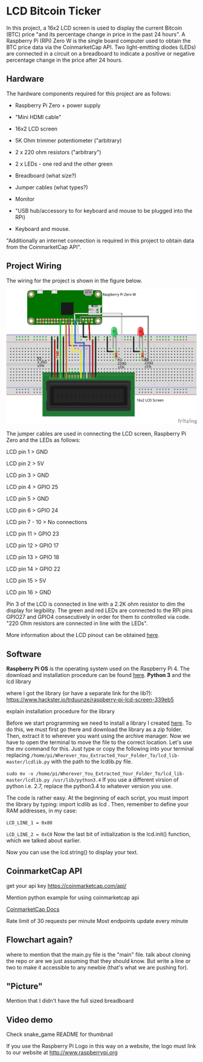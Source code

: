 # LCD Bitcoin Ticker

In this project, a 16x2 LCD screen is used to display the current Bitcoin (BTC) price "and its percentage change in price in the past 24 hours". A Raspberry Pi (RPi) Zero W is the single board computer used to obtain the BTC price data via the CoinmarketCap API. Two light-emitting diodes (LEDs) are connected in a circuit on a breadboard to indicate a positive or negative percentage change in the price after 24 hours.

## Hardware

The hardware components required for this project are as follows:

- Raspberry Pi Zero + power supply

- "Mini HDMI cable"

- 16x2 LCD screen

- 5K Ohm trimmer potentiometer ("arbitrary)

- 2 x 220 ohm resistors ("arbitrary")

- 2 x LEDs - one red and the other green

- Breadboard (what size?)

- Jumper cables (what types?)

- Monitor

- "USB hub/accessory to for keyboard and mouse to be plugged into the RPi)

- Keyboard and mouse.

"Additionally an internet connection is required in this project to obtain data from the CoinmarketCap API".

## Project Wiring

The wiring for the project is shown in the figure below.


<p align="center">
  <img src=images/bitcoin_ticker_conn.png>
</p>

The jumper cables are used in connecting the LCD screen, Raspberry Pi Zero and the LEDs as follows:

LCD pin 1 > GND

LCD pin 2 > 5V

LCD pin 3 > GND

LCD pin 4 > GPIO 25

LCD pin 5 > GND

LCD pin 6 > GPIO 24

LCD pin 7 - 10 > No connections

LCD pin 11 > GPIO 23

LCD pin 12 > GPIO 17

LCD pin 13 > GPIO 18

LCD pin 14 > GPIO 22

LCD pin 15 > 5V

LCD pin 16 > GND

Pin 3 of the LCD is connected in line with a 2.2K ohm resistor to dim the display for legibility. The green and red LEDs are connected to the RPi pins GPIO27 and GPIO4 consecutively in order for them to controlled via code. "220 Ohm resistors are connected in line with the LEDs".

More information about the LCD pinout can be obtained [here](https://www.hackster.io/trduunze/raspberry-pi-lcd-screen-339eb5).

## Software

**Raspberry Pi OS** is the operating system used on the Raspberry Pi 4. The download and installation procedure can be found [here](https://www.raspberrypi.org/software/). **Python 3** and the lcd library




where I got the library (or have a separate link for the lib?):
https://www.hackster.io/trduunze/raspberry-pi-lcd-screen-339eb5

explain installation procedure for the library


Before we start programming we need to install a library I created [here](https://github.com/Grant-P-W/lcd_lib). To do this, we must first go there and download the library as a zip folder. Then, extract it to wherever you want using the archive manager. Now we have to open the terminal to move the file to the correct location. Let's use the mv command for this. Just type or copy the following into your terminal replacing `/home/pi/Wherever_You_Extracted_Your_Folder_To/lcd_lib-master/lcdlib.py` with the path to the lcdlib.py file.

`sudo mv -v /home/pi/Wherever_You_Extracted_Your_Folder_To/lcd_lib-master/lcdlib.py /usr/lib/python3.4`
If you use a different virsion of python i.e. 2.7, replace the python3.4 to whatever version you use.


The code is rather easy. At the beginning of each script, you must import the library by typing: import lcdlib as lcd . Then, remember to define your RAM addresses, in my case:

`LCD_LINE_1 = 0x80`

`LCD_LINE_2 = 0xC0`
Now the last bit of initialization is the lcd.init() function, which we talked about earlier.

Now you can use the lcd.string() to display your text.



## CoinmarketCap API

get your api key https://coinmarketcap.com/api/

Mention python example for using coinmarketcap api

[CoinmarketCap Docs](https://coinmarketcap.com/api/documentation/)

Rate limit of 30 requests per minute
Most endpoints update every minute


## Flowchart again?


where to mention that the main.py file is the "main" file. talk about cloning the repo or are we just assuming that they should know. But write a line or two to make it accessible to any newbie (that's what we are pushing for).

## "Picture"
Mention that I didn't have the full sized breadboard


## Video demo
Check snake_game README for thumbnail

If you use the Raspberry Pi Logo in this way on a website, the logo must link to our website at http://www.raspberrypi.org

